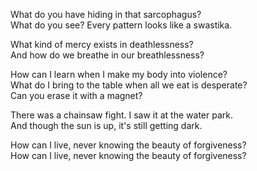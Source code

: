 What do you have hiding in that sarcophagus?  
What do you see? Every pattern looks like a swastika.

What kind of mercy exists in deathlessness?  
And how do we breathe in our breathlessness?

How can I learn when I make my body into violence?  
What do I bring to the table when all we eat is desperate?  
Can you erase it with a magnet?

There was a chainsaw fight. I saw it at the water park.  
And though the sun is up, it's still getting dark.

How can I live, never knowing the beauty of forgiveness?  
How can I live, never knowing the beauty of forgiveness?